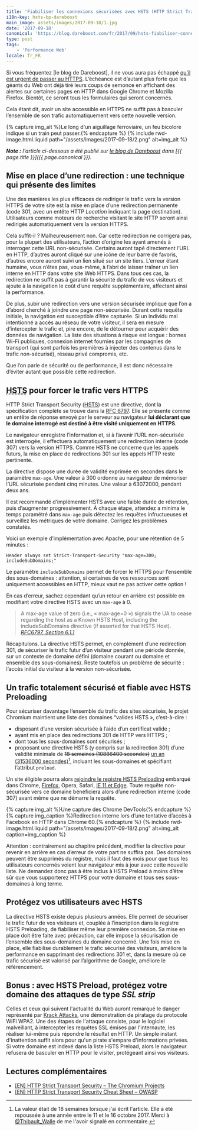 ```yaml
---
title: 'Fiabiliser les connexions sécurisées avec HSTS (HTTP Strict Transport Security)'
i18n-key: hsts-bp-dareboost
main_image: assets/images/2017-09-18/1.jpg
date: '2017-09-18'
canonical: 'https://blog.dareboost.com/fr/2017/09/hsts-fiabiliser-connexions-securisees/'
type: post
tags:
    - 'Performance Web'
locale: fr_FR
---
```


Si vous fréquentez [le blog de Dareboost], il ne vous aura pas échappé [qu’il est urgent de passer au HTTPS](https://blog.dareboost.com/fr/2016/03/https-necessaire-pas-uniquement-pour-le-seo/ "Passer au HTTPs est nécessaire, et pas uniquement pour le SEO &#124; Blog DareBoost"). L’échéance est d’autant plus forte que les géants du Web ont déjà tiré leurs coups de semonce en affichant des alertes sur certaines pages en HTTP dans Google Chrome et Mozilla Firefox. Bientôt, ce seront tous les formulaires qui seront concernés.

Cela étant dit, avoir un site accessible en HTTPS ne suffit pas à basculer l’ensemble de son trafic automatiquement vers cette nouvelle version.

{% capture img_alt %}Le long d'un aiguillage ferroviaire, un feu bicolore indique si un train peut passer.{% endcapture %}
{% include rwd-image.html.liquid 
    path="/assets/images/2017-09-18/2.png"
    alt=img_alt
%}

<!-- more -->

<em class="canonical">**Note&nbsp;:** l'article ci-dessous a été publié sur [le blog de Dareboost](https://blog.dareboost.com/fr/) dans [{{ page.title }}]({{ page.canonical }}).</em>

## Mise en place d’une redirection : une technique qui présente des limites

Une des manières les plus efficaces de rediriger le trafic vers la version HTTPS de votre site est la mise en place d’une redirection permanente (code 301, avec un entête HTTP _Location_ indiquant la page destination). Utilisateurs comme moteurs de recherche visitant le site HTTP seront ainsi redirigés automatiquement vers la version HTTPS.

Cela suffit-il ? Malheureusement non. Car cette redirection ne corrigera pas, pour la plupart des utilisateurs, l’action d’origine les ayant amenés à interroger cette URL non-sécurisée. Certains auront tapé directement l’URL en HTTP, d’autres auront cliqué sur une icône de leur barre de favoris, d’autres encore auront suivi un lien situé sur un site tiers. L’erreur étant humaine, vous n’êtes pas, vous-même, à l’abri de laisser traîner un lien interne en HTTP dans votre site Web HTTPS. Dans tous ces cas, la redirection ne suffit pas à garantir la sécurité du trafic de vos visiteurs et ajoute à la navigation le coût d’une requête supplémentaire, affectant ainsi la performance.

De plus, subir une redirection vers une version sécurisée implique que l’on a d’abord cherché à joindre une page non-sécurisée. Durant cette requête initiale, la navigation est susceptible d’être capturée. Si un individu mal intentionné a accès au réseau de votre visiteur, il sera en mesure d’intercepter le trafic et, pire encore, de le détourner pour acquérir des données de navigation. La liste des situations à risque est longue : bornes Wi-Fi publiques, connexion internet fournies par les compagnies de transport (qui sont parfois les premières à injecter des contenus dans le trafic non-sécurisé), réseau privé compromis, etc.

Que l’on parle de sécurité ou de performance, il est donc nécessaire d’éviter autant que possible cette redirection.

## <abbr lang="en" title="HTTP Strict Transport Security">HSTS</abbr> pour forcer le trafic vers HTTPS

HTTP Strict Transport Security (<abbr lang="en" title="HTTP Strict Transport Security">HSTS</abbr>) est une directive, dont la spécification complète se trouve dans la [RFC 6797](https://tools.ietf.org/html/rfc6797). Elle se présente comme un entête de réponse envoyé par le serveur au navigateur **lui déclarant que le domaine interrogé est destiné à être visité uniquement en HTTPS**.

Le navigateur enregistre l’information et, si à l’avenir l’URL non-sécurisée est interrogée, il effectuera automatiquement une redirection interne (code 307) vers la version HTTPS. Comme HSTS ne concerne que les appels futurs, la mise en place de redirections 301 sur les appels HTTP reste pertinente.

La directive dispose une durée de validité exprimée en secondes dans le paramètre `max-age`. Une valeur à 300 ordonne au navigateur de mémoriser l’URL sécurisée pendant cinq minutes. Une valeur à 63072000, pendant deux ans.

Il est recommandé d’implémenter HSTS avec une faible durée de rétention, puis d’augmenter progressivement. À chaque étape, attendez a minima le temps paramétré dans `max-age` puis détectez les requêtes infructueuses et surveillez les métriques de votre domaine. Corrigez les problèmes constatés.

Voici un exemple d’implémentation avec Apache, pour une rétention de 5 minutes :

    Header always set Strict-Transport-Security "max-age=300; includeSubDomains;"

Le paramètre `includeSubDomains` permet de forcer le HTTPS pour l’ensemble des sous-domaines : attention, si certaines de vos ressources sont uniquement accessibles en HTTP, mieux vaut ne pas activer cette option !

En cas d’erreur, sachez cependant qu’un retour en arrière est possible en modifiant votre directive HSTS avec un `max-age` à 0.

> A max-age value of zero (i.e., « max-age=0 ») signals the UA to cease regarding the host as a Known HSTS Host, including the includeSubDomains directive (if asserted for that HSTS Host).  
> <cite>[RFC6797, Section 6.1.1](https://tools.ietf.org/html/rfc6797#section-6.1.1)</cite>

Récapitulons. La directive HSTS permet, en complément d’une redirection 301, de sécuriser le trafic futur d’un visiteur pendant une période donnée, sur un contexte de domaine défini (domaine courant ou domaine et ensemble des sous-domaines). Reste toutefois un problème de sécurité : l’accès initial du visiteur à la version non-sécurisée.

## Un trafic totalement sécurisé et fiable avec HSTS Preloading

Pour sécuriser davantage l’ensemble du trafic des sites sécurisés, le projet Chromium maintient une liste des domaines “valides HSTS », c’est-à-dire :

*   disposant d’une version sécurisée à l’aide d’un certificat valide ;
*   ayant mis en place des redirections 301 de HTTP vers HTTPS ;
*   dont tous les sous-domaines sont sécurisés ;
*   proposant une directive HSTS (y compris sur la redirection 301) d’une validité minimale de <del datetime="2017-10-16T07:25:54.566Z" cite="https://hstspreload.org/">18 semaines (10886400 secondes)</del> <ins datetime="2017-10-16T07:25:54.566Z" cite="https://hstspreload.org/">un an (31536000 secondes)</ins>[^twalle], incluant les sous-domaines et spécifiant l’attribut `preload`.

[^twalle]: La valeur était de 18 semaines lorsque j'ai écrit l'article. Elle a été repoussée à une année entre le 11 et le 16 octobre 2017. Merci à [@Thibault_Walle](https://twitter.com/Thibault_Walle) de me l'avoir signalé en commentaire.

Un site éligible pourra alors [rejoindre le registre HSTS Preloading](https://hstspreload.org/ "HSTS Preload List Submission") embarqué dans Chrome, [Firefox](https://blog.mozilla.org/security/2012/11/01/preloading-hsts/ "Preloading HSTS &#124; Mozilla Security Blog"), Opera, Safari, [IE 11 et Edge](https://blogs.windows.com/msedgedev/2015/06/09/http-strict-transport-security-comes-to-internet-explorer-11-on-windows-8-1-and-windows-7/ "HTTP Strict Transport Security comes to Internet Explorer 11 on Windows 8.1 and Windows 7 - Microsoft Edge Dev BlogMicrosoft Edge Dev Blog"). Toute requête non-sécurisée vers ce domaine bénéficiera alors d’une redirection interne (code 307) avant même que ne démarre la requête.

{% capture img_alt %}Une capture des Chrome DevTools{% endcapture %}
{% capture img_caption %}Redirection interne lors d’une tentative d’accès à Facebook en HTTP dans Chrome 60.{% endcapture %}
{% include rwd-image.html.liquid 
    path="/assets/images/2017-09-18/2.png"
    alt=img_alt
    caption=img_caption 
%}

Attention : contrairement au chapitre précédent, modifier la directive pour revenir en arrière en cas d’erreur de votre part ne suffira pas. Des domaines peuvent être supprimés du registre, mais il faut des mois pour que tous les utilisateurs concernés voient leur navigateur mis à jour avec cette nouvelle liste. Ne demandez donc pas à être inclus à HSTS Preload à moins d’être sûr que vous supporterez HTTPS pour votre domaine et tous ses sous-domaines à long terme.

## Protégez vos utilisateurs avec HSTS

La directive HSTS existe depuis plusieurs années. Elle permet de sécuriser le trafic futur de vos visiteurs et, couplée à l’inscription dans le registre HSTS Preloading, de fiabiliser même leur première connexion. Sa mise en place doit être faite avec précaution, car elle impose la sécurisation de l’ensemble des sous-domaines du domaine concerné. Une fois mise en place, elle fiabilise durablement le trafic sécurisé des visiteurs, améliore la performance en supprimant des redirections 301 et, dans la mesure où ce trafic sécurisé est valorisé par l’algorithme de Google, améliore le référencement.

## Bonus : avec HSTS Preload, protégez votre domaine des attaques de type <i lang="en">SSL strip</i>

Celles et ceux qui suivent l'actualité du Web auront remarqué le danger représenté par [Krack Attacks](https://www.krackattacks.com/), une démonstration de piratage du protocole WiFi WPA2. Une des étapes de l'attaque consiste, pour le logiciel malveillant, à intercepter les requêtes SSL émises par l'internaute, les réaliser lui-même puis répondre le résultat en HTTP. Un simple instant d'inattention suffit alors pour qu'un pirate s'empare d'informations privées. Si votre domaine est indexé dans la liste HSTS Preload, alors le navigateur refusera de basculer en HTTP pour le visiter, protégeant ainsi vos visiteurs.

## Lectures complémentaires

*   [[EN] HTTP Strict Transport Security – The Chromium Projects](https://www.chromium.org/hsts)
*   [[EN] HTTP Strict Transport Security Cheat Sheet – OWASP](https://www.owasp.org/index.php/HTTP_Strict_Transport_Security_Cheat_Sheet)